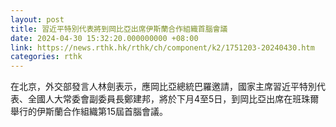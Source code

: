 ```yaml
---
layout: post
title: 習近平特別代表將到岡比亞出席伊斯蘭合作組織首腦會議
date: 2024-04-30 15:32:20.000000000 +08:00
link: https://news.rthk.hk/rthk/ch/component/k2/1751203-20240430.htm
categories: rthk
---
```


在北京，外交部發言人林劍表示，應岡比亞總統巴羅邀請，國家主席習近平特別代表、全國人大常委會副委員長鄭建邦，將於下月4至5日，到岡比亞出席在班珠爾舉行的伊斯蘭合作組織第15屆首腦會議。
